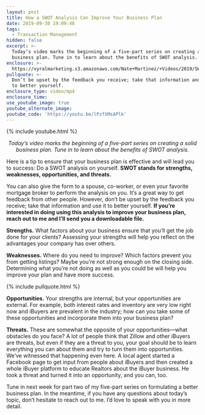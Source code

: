 ```yaml
---
layout: post
title: How a SWOT Analysis Can Improve Your Business Plan
date: 2019-09-30 19:09:48
tags:
  - Transaction Management
hidden: false
excerpt: >-
  Today’s video marks the beginning of a five-part series on creating a solid
  business plan. Tune in to learn about the benefits of SWOT analysis.
enclosure: >-
  https://vyralmarketing.s3.amazonaws.com/Nate+Martinez/+Videos/2019/SWOT+Analysis.mp4
pullquote: >-
  Don’t be upset by the feedback you receive; take that information and use it
  to better yourself.
enclosure_type: video/mp4
enclosure_time:
use_youtube_image: true
youtube_alternate_image:
youtube_code: 'https://youtu.be/lPzfXMsAPlk'
---
```


{% include youtube.html %}

<p style="text-align: center;"><em>Today’s video marks the beginning of a five-part series on creating a solid business plan. Tune in to learn about the benefits of SWOT analysis.</em></p>

Here is a tip to ensure that your business plan is effective and will lead you to success: Do a SWOT analysis on yourself. **SWOT stands for strengths, weaknesses, opportunities, and threats.**

You can also give the form to a spouse, co-worker, or even your favorite mortgage broker to perform the analysis on you. It’s a great way to get feedback from other people. However, don’t be upset by the feedback you receive; take that information and use it to better yourself. **If you’re interested in doing using this analysis to improve your business plan, reach out to me and I’ll send you a downloadable file.**

**Strengths.** What factors about your business ensure that you’ll get the job done for your clients? Assessing your strengths will help you reflect on the advantages your company has over others.&nbsp;

**Weaknesses.** Where do you need to improve? Which factors prevent you from getting listings? Maybe you’re not strong enough on the closing side. Determining what you’re not doing as well as you could be will help you improve your plan and have more success.

{% include pullquote.html %}

**Opportunities.** Your strengths are internal, but your opportunities are external. For example, both interest rates and inventory are very low right now and iBuyers are prevalent in the industry; how can you take some of these opportunities and incorporate them into your business plan?

**Threats.** These are somewhat the opposite of your opportunities—what obstacles do you face? A lot of people think that Zillow and other iBuyers are threats, but even if they are a threat to you, your goal should be to learn everything you can about them and try to turn them into opportunities. We’ve witnessed that happening even here. A local agent started a Facebook page to get input from people about iBuyers and then created a whole iBuyer platform to educate Realtors about the iBuyer business. He took a threat and turned it into an opportunity, and you can, too.

Tune in next week for part two of my five-part series on formulating a better business plan. In the meantime, if you have any questions about today’s topic, don’t hesitate to reach out to me. I’d love to speak with you in more detail.